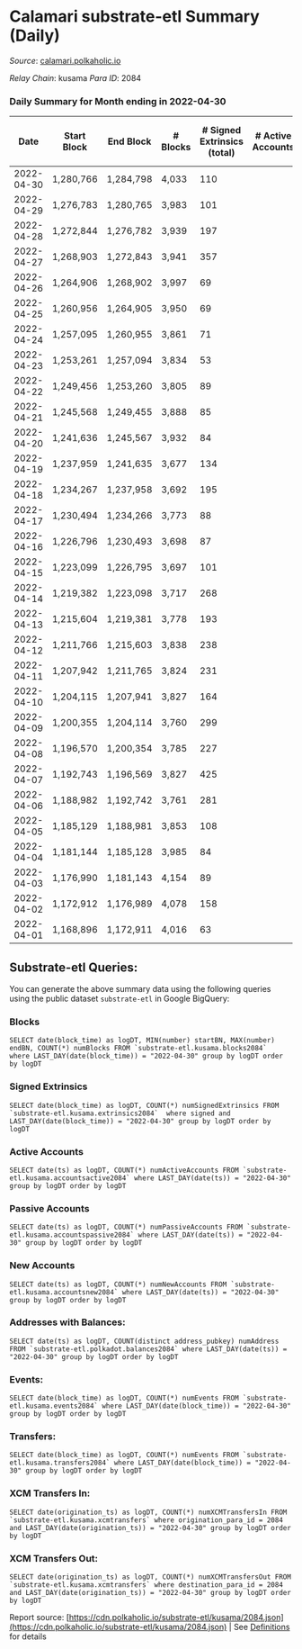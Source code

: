# Calamari substrate-etl Summary (Daily)

_Source_: [calamari.polkaholic.io](https://calamari.polkaholic.io)

*Relay Chain*: kusama
*Para ID*: 2084



### Daily Summary for Month ending in 2022-04-30


| Date | Start Block | End Block | # Blocks | # Signed Extrinsics (total) | # Active Accounts | # Passive | # New | # Addresses with Balances | # Events | # Transfers | # XCM Transfers In | # XCM Transfers Out | Issues | 
| ---- | ----------- | --------- | -------- | --------------------------- | ----------------- | --------- | ----- | ------------------------- | -------- | ----------- | ------------------ | ------------------- | ------ |
| 2022-04-30 | 1,280,766 | 1,284,798 | 4,033 | 110 |  |  |  | 23,020 | 8,740 | 68 ($56,842.82) |   |   |  |
| 2022-04-29 | 1,276,783 | 1,280,765 | 3,983 | 101 |  |  |  |  | 8,592 | 54 ($85,251.08) |   |   |  |
| 2022-04-28 | 1,272,844 | 1,276,782 | 3,939 | 197 |  |  |  | 23,001 | 9,072 | 106 ($55,321.54) |   |   |  |
| 2022-04-27 | 1,268,903 | 1,272,843 | 3,941 | 357 |  |  |  | 22,991 | 10,068 | 214 ($288,527.80) |   |   |  |
| 2022-04-26 | 1,264,906 | 1,268,902 | 3,997 | 69 |  |  |  | 22,964 | 8,421 | 24 ($12,968.30) |   |   |  |
| 2022-04-25 | 1,260,956 | 1,264,905 | 3,950 | 69 |  |  |  | 22,956 | 8,319 | 38 ($24,497.42) |   |   |  |
| 2022-04-24 | 1,257,095 | 1,260,955 | 3,861 | 71 |  |  |  | 22,950 | 8,168 | 48 ($69,818.96) |   |   |  |
| 2022-04-23 | 1,253,261 | 1,257,094 | 3,834 | 53 |  |  |  | 22,941 | 7,996 | 33 ($10,081.85) |   |   |  |
| 2022-04-22 | 1,249,456 | 1,253,260 | 3,805 | 89 |  |  |  | 22,931 | 8,160 | 57 ($235,184.29) |   |   |  |
| 2022-04-21 | 1,245,568 | 1,249,455 | 3,888 | 85 |  |  |  | 22,920 | 8,294 | 52 ($792,412.51) |   |   |  |
| 2022-04-20 | 1,241,636 | 1,245,567 | 3,932 | 84 |  |  |  | 22,911 | 8,391 | 59 ($41,567.01) |   |   |  |
| 2022-04-19 | 1,237,959 | 1,241,635 | 3,677 | 134 |  |  |  | 22,898 | 8,167 | 72 ($172,938.46) |   |   |  |
| 2022-04-18 | 1,234,267 | 1,237,958 | 3,692 | 195 |  |  |  | 22,887 | 8,453 | 49 ($163,487.77) |   |   |  |
| 2022-04-17 | 1,230,494 | 1,234,266 | 3,773 | 88 |  |  |  | 22,876 | 8,085 | 47 ($14,654.45) |   |   |  |
| 2022-04-16 | 1,226,796 | 1,230,493 | 3,698 | 87 |  |  |  | 22,868 | 7,926 | 46 ($238,794.28) |   |   |  |
| 2022-04-15 | 1,223,099 | 1,226,795 | 3,697 | 101 |  |  |  | 22,860 | 8,018 | 51 ($2,728,747.93) |   |   |  |
| 2022-04-14 | 1,219,382 | 1,223,098 | 3,717 | 268 |  |  |  | 22,846 | 8,968 | 125 ($582,142.18) |   |   |  |
| 2022-04-13 | 1,215,604 | 1,219,381 | 3,778 | 193 |  |  |  | 22,827 | 8,742 | 106 ($400,341.31) |   |   |  |
| 2022-04-12 | 1,211,766 | 1,215,603 | 3,838 | 238 |  |  |  | 22,805 | 9,181 | 162 ($5,355,395.16) |   |   |  |
| 2022-04-11 | 1,207,942 | 1,211,765 | 3,824 | 231 |  |  |  |  | 8,943 | 69 ($250,735.07) |   |   |  |
| 2022-04-10 | 1,204,115 | 1,207,941 | 3,827 | 164 |  |  |  | 22,750 | 8,670 | 90 ($194,254.16) |   |   |  |
| 2022-04-09 | 1,200,355 | 1,204,114 | 3,760 | 299 |  |  |  | 22,733 | 9,337 | 165 ($142,200.70) |   |   |  |
| 2022-04-08 | 1,196,570 | 1,200,354 | 3,785 | 227 |  |  |  | 22,707 | 8,983 | 174 ($237,429.33) |   |   |  |
| 2022-04-07 | 1,192,743 | 1,196,569 | 3,827 | 425 |  |  |  | 22,676 | 10,332 | 322 ($1,137,356.98) |   |   |  |
| 2022-04-06 | 1,188,982 | 1,192,742 | 3,761 | 281 |  |  |  | 22,608 | 9,258 | 187 ($137,206.87) |   |   |  |
| 2022-04-05 | 1,185,129 | 1,188,981 | 3,853 | 108 |  |  |  | 22,574 | 8,370 | 49 ($17,939.09) |   |   |  |
| 2022-04-04 | 1,181,144 | 1,185,128 | 3,985 | 84 |  |  |  | 22,561 | 8,484 | 48 ($49,183.28) |   |   |  |
| 2022-04-03 | 1,176,990 | 1,181,143 | 4,154 | 89 |  |  |  | 22,550 | 8,850 | 34 ($113,300.85) |   |   |  |
| 2022-04-02 | 1,172,912 | 1,176,989 | 4,078 | 158 |  |  |  | 22,543 | 9,145 | 81 ($86,595.57) |   |   |  |
| 2022-04-01 | 1,168,896 | 1,172,911 | 4,016 | 63 |  |  |  | 22,518 | 8,428 | 38 ($30,521.61) |   |   |  |

## Substrate-etl Queries:
You can generate the above summary data using the following queries using the public dataset `substrate-etl` in Google BigQuery:


### Blocks
```
SELECT date(block_time) as logDT, MIN(number) startBN, MAX(number) endBN, COUNT(*) numBlocks FROM `substrate-etl.kusama.blocks2084`  where LAST_DAY(date(block_time)) = "2022-04-30" group by logDT order by logDT
```


### Signed Extrinsics
```
SELECT date(block_time) as logDT, COUNT(*) numSignedExtrinsics FROM `substrate-etl.kusama.extrinsics2084`  where signed and LAST_DAY(date(block_time)) = "2022-04-30" group by logDT order by logDT
```


### Active Accounts
```
SELECT date(ts) as logDT, COUNT(*) numActiveAccounts FROM `substrate-etl.kusama.accountsactive2084` where LAST_DAY(date(ts)) = "2022-04-30" group by logDT order by logDT
```


### Passive Accounts
```
SELECT date(ts) as logDT, COUNT(*) numPassiveAccounts FROM `substrate-etl.kusama.accountspassive2084` where LAST_DAY(date(ts)) = "2022-04-30" group by logDT order by logDT
```


### New Accounts
```
SELECT date(ts) as logDT, COUNT(*) numNewAccounts FROM `substrate-etl.kusama.accountsnew2084` where LAST_DAY(date(ts)) = "2022-04-30" group by logDT order by logDT
```


### Addresses with Balances:
```
SELECT date(ts) as logDT, COUNT(distinct address_pubkey) numAddress FROM `substrate-etl.polkadot.balances2084` where LAST_DAY(date(ts)) = "2022-04-30" group by logDT order by logDT
```


### Events:
```
SELECT date(block_time) as logDT, COUNT(*) numEvents FROM `substrate-etl.kusama.events2084` where LAST_DAY(date(block_time)) = "2022-04-30" group by logDT order by logDT
```


### Transfers:
```
SELECT date(block_time) as logDT, COUNT(*) numEvents FROM `substrate-etl.kusama.transfers2084` where LAST_DAY(date(block_time)) = "2022-04-30" group by logDT order by logDT
```


### XCM Transfers In:
```
SELECT date(origination_ts) as logDT, COUNT(*) numXCMTransfersIn FROM `substrate-etl.kusama.xcmtransfers` where origination_para_id = 2084 and LAST_DAY(date(origination_ts)) = "2022-04-30" group by logDT order by logDT
```


### XCM Transfers Out:
```
SELECT date(origination_ts) as logDT, COUNT(*) numXCMTransfersOut FROM `substrate-etl.kusama.xcmtransfers` where destination_para_id = 2084 and LAST_DAY(date(origination_ts)) = "2022-04-30" group by logDT order by logDT
```



Report source: [https://cdn.polkaholic.io/substrate-etl/kusama/2084.json](https://cdn.polkaholic.io/substrate-etl/kusama/2084.json) | See [Definitions](/DEFINITIONS.md) for details
